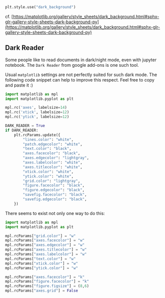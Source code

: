 ```python
plt.style.use("dark_background")
```
cf. [https://matplotlib.org/gallery/style_sheets/dark_background.html#sphx-glr-gallery-style-sheets-dark-background-py](https://matplotlib.org/gallery/style_sheets/dark_background.html#sphx-glr-gallery-style-sheets-dark-background-py)


## Dark Reader
Some people like to read documents in dark/night mode, even with jupyter notebook. The `Dark Reader` from google add-ons is one such tool.

Usual `matplotlib` settings are not perfectly suited for such dark mode. The following code snippet can help to improve this respect. Feel
free to copy and paste it :)

```python
import matplotlib as mpl
import matplotlib.pyplot as plt

mpl.rc('axes', labelsize=14)
mpl.rc('xtick', labelsize=12)
mpl.rc('ytick', labelsize=12)

DARK_READER = True
if DARK_READER:
    plt.rcParams.update({
        "lines.color": "white",
        "patch.edgecolor": "white",
        "text.color": "black",
        "axes.facecolor": "black",
        "axes.edgecolor": "lightgray",
        "axes.labelcolor": "white",
        "axes.titlecolor": "white",
        "xtick.color": "white",
        "ytick.color": "white",
        "grid.color": "lightgray",
        "figure.facecolor": "black",
        "figure.edgecolor": "black",
        "savefig.facecolor": "black",
        "savefig.edgecolor": "black",
    })
```

There seems to exist not only one way to do this:
```python
import matplotlib as mpl
import matplotlib.pyplot as plt

mpl.rcParams["grid.color"] = "w"
mpl.rcParams["axes.facecolor"] = "w"
mpl.rcParams["axes.edgecolor"] = "w"
mpl.rcParams["axes.titlecolor"] = "w"
mpl.rcParams["axes.labelcolor"] = "w"
mpl.rcParams["text.color"] = "w"
mpl.rcParams["xtick.color"] = "w"
mpl.rcParams["ytick.color"] = "w"

mpl.rcParams["axes.facecolor"] = "k"
mpl.rcParams["figure.facecolor"] = "k"
mpl.rcParams["figure.figsize"] = (8,6)
mpl.rcParams["axes.grid"] = False
```
